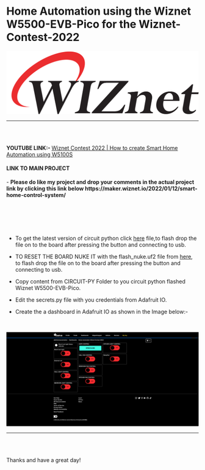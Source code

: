 # Home Automation using the Wiznet W5500-EVB-Pico for the Wiznet-Contest-2022
![Wiznet](assets/cropped-wiznet-logo.png)
<hr/>
<br/><br/>

<b>YOUTUBE LINK:- </b>
[Wiznet Contest 2022 | How to create Smart Home Automation using W5100S](https://www.youtube.com/watch?v=o0HWjFaj6sY)
<br/>

<h4> LINK TO MAIN PROJECT </h4>
- <b> Please do like my project and drop your comments in the actual project link by clicking this link below  
              https://maker.wiznet.io/2022/01/12/smart-home-control-system/</b>
  
  <br/><br/><br/><br/>

- To get the latest version of circuit python click [here](https://downloads.circuitpython.org/bin/raspberry_pi_pico/en_GB/adafruit-circuitpython-raspberry_pi_pico-en_GB-7.2.5.uf2) file,to flash drop the file on to the board after pressing the button and connecting to usb.

- TO RESET THE BOARD NUKE IT with the flash_nuke.uf2 file from [here](https://github.com/The-Tech-Troll-Tube/Wiznet-Contest-2022/raw/main/flash_nuke.uf2), to flash drop the file on to the board after pressing the button and connecting to usb.

- Copy content from CIRCUIT-PY Folder to you circuit python flashed Wiznet W5500-EVB-Pico.

- Edit the secrets.py file with you credentials from Adafruit IO.

- Create the a dashboard in Adafruit IO as shown in the Image below:-
<br/>

![Adafruit-dash-sample](assets/Adafruit-dash-sample.png)
<hr/>
<br/><br/>

  
  Thanks and have a great day!

